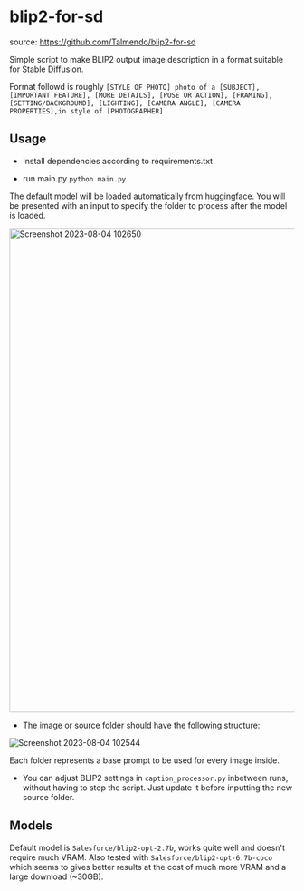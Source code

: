 # blip2-for-sd

source: https://github.com/Talmendo/blip2-for-sd

Simple script to make BLIP2 output image description in a format suitable for Stable Diffusion.

Format followd is roughly
`[STYLE OF PHOTO] photo of a [SUBJECT], [IMPORTANT FEATURE], [MORE DETAILS], [POSE OR ACTION], [FRAMING], [SETTING/BACKGROUND], [LIGHTING], [CAMERA ANGLE], [CAMERA PROPERTIES],in style of [PHOTOGRAPHER]`

## Usage
- Install dependencies according to requirements.txt

- run main.py
`python main.py`

The default model will be loaded automatically from huggingface.
You will be presented with an input to specify the folder to process after the model is loaded.

<img width="854" alt="Screenshot 2023-08-04 102650" src="https://github.com/Talmendo/blip2-for-sd/assets/141401796/fa40cae5-90a4-4dd5-be1d-fc0e8312251a">


- The image or source folder should have the following structure:

![Screenshot 2023-08-04 102544](https://github.com/Talmendo/blip2-for-sd/assets/141401796/eea9c2b0-e96a-40e4-8a6d-32dd7aa3e802)


Each folder represents a base prompt to be used for every image inside.

- You can adjust BLIP2 settings in `caption_processor.py` inbetween runs, without having to stop the script. Just update it before inputting the new source folder.

## Models
Default model is `Salesforce/blip2-opt-2.7b`, works quite well and doesn't require much VRAM.
Also tested with `Salesforce/blip2-opt-6.7b-coco` which seems to gives better results at the cost of much more VRAM and a large download (~30GB).